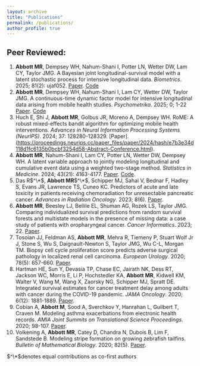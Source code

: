 ```yaml
---
layout: archive
title: "Publications"
permalink: /publications/
author_profile: true
---
```


Peer Reviewed:
------

1. **Abbott MR**, Dempsey WH, Nahum-Shani I, Potter LN, Wetter DW, Lam CY, Taylor JMG. A Bayesian joint longitudinal-survival model with a latent stochastic process for intensive longitudinal data. *Biometrics*. 2025; 81(2): ujaf052. [Paper](https://doi.org/10.1093/biomtc/ujaf052). [Code](https://github.com/madelineabbott/OUF_JM)
2. **Abbott MR**, Dempsey WH, Nahum-Shani I, Lam CY, Wetter DW, Taylor JMG.  A continuous-time dynamic factor model for intensive longitudinal data arising from mobile health studies. *Psychometrika*. 2025; 0; 1-22 [Paper](https://www.cambridge.org/core/services/aop-cambridge-core/content/view/EE380EDBA92097C3DF054FB2CB954636/S0033312325100239a.pdf/continuoustime_dynamic_factor_model_for_intensive_longitudinal_data_arising_from_mobile_health_studies.pdf). [Code](https://github.com/madelineabbott/OUF)
3. Huch E, Shi J, **Abbott MR**, Golbus JR, Moreno A, Dempsey WH. RoME: A robust mixed-effects bandit algorithm for optimizing mobile health interventions. *Advances in Neural Information Processing Systems (NeurIPS)*. 2024; 37: 128280-128329. [Paper].(https://proceedings.neurips.cc/paper_files/paper/2024/hash/e7b3e34d118d1fc6135b0bcbf3254d58-Abstract-Conference.html).
4. **Abbott MR**, Nahum-Shani I, Lam CY, Potter LN, Wetter DW, Dempsey WH. A latent variable approach to jointly modeling longitudinal and cumulative event data using a weighted two-stage method. *Statistics in Medicine*. 2024; 43(21): 4163-4177. [Paper](https://doi.org/10.1002/sim.10171). [Code](https://github.com/madelineabbott/OUF_CR_twostage).
5. Das R$^\*$, **Abbott MR**$^\*$, Schipper MJ, Sahai V, Bednar F, Hadley S, Evans JR, Lawrence TS, Cuneo KC. Predictors of acute and late toxicity in patients receiving chemoradiation for unresectable pancreatic cancer. *Advances in Radiation Oncology*. 2023; 8(6). [Paper](https://doi.org/10.1016/j.adro.2023.101266).
6. **Abbott MR**, Beesley LJ, Bellile EL, Shuman AG, Rozek LS, Taylor JMG. Comparing individualized survival predictions from random survival forests and multistate models in the presence of missing data: a case study of patients with oropharyngeal cancer. *Cancer Informatics*. 2023; 22. [Paper](https://doi.org/10.1177/11769351231183847).
7. Tosoian JJ, Feldman AS, **Abbott MR**, Mehra R, Tiemeny P, Stuart Wolf Jr J, Stone S, Wu S, Daignault-Newton S, Taylor JMG, Wu C-L, Morgan TM. Biopsy cell cycle proliferation score predicts adverse surgical pathology in localized renal cell carcinoma. *European Urology*. 2020; 78(5): 657-660. [Paper](https://doi.org/10.1016/j.eururo.2020.08.032).
8. Hartman HE, Sun Y, Devasia TP, Chase EC, Jairath NK, Dess RT, Jackson WC, Morris E, Li P, Hochstedler KA, **Abbott MR**, Kidwell KM, Walter V, Wang M, Wang X, Zaorsky NG, Schipper MJ, Spratt DE. Integrated survival estimates for cancer treatment delay among adults with cancer during the COVID-19 pandemic. *JAMA Oncology*. 2020; 6(12): 1881-1889. [Paper](https://doi.org/10.1001/jamaoncol.2020.5403).
9. Cobian A, **Abbott M**, Sood A, Sverchkov Y, Hanrahan L, Guilbert T, Craven M. Modeling asthma exacerbations from electronic health records. *AMIA Joint Summits on Translational Science Proceedings*. 2020; 98-107. [Paper](https://www.ncbi.nlm.nih.gov/pmc/articles/PMC7233095/).
10. Volkening A, **Abbott MR**, Catey D, Chandra N, Dubois B, Lim F, Sandstede B. Modeling stripe formation on growing zebrafish tailfins. *Bulletin of Mathematical Biology*. 2020; 82(5). [Paper](https://doi.org/10.1007/s11538-020-00731-0).

$^\*$denotes equal contributions as co-first authors

